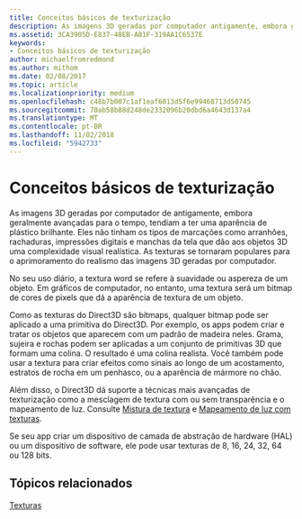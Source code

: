 ```yaml
---
title: Conceitos básicos de texturização
description: As imagens 3D geradas por computador antigamente, embora geralmente avançadas para o tempo, tendiam a ter uma aparência de plástico brilhante.
ms.assetid: 3CA3905D-E837-48EB-A81F-319AA1C6537E
keywords:
- Conceitos básicos de texturização
author: michaelfromredmond
ms.author: mithom
ms.date: 02/08/2017
ms.topic: article
ms.localizationpriority: medium
ms.openlocfilehash: c48b7b007c1af1eaf6013d5f6e99468713d50745
ms.sourcegitcommit: 70ab58b88d248de2332096b20dbd6a4643d137a4
ms.translationtype: MT
ms.contentlocale: pt-BR
ms.lasthandoff: 11/02/2018
ms.locfileid: "5942733"
---
```

# <a name="basic-texturing-concepts"></a>Conceitos básicos de texturização


As imagens 3D geradas por computador de antigamente, embora geralmente avançadas para o tempo, tendiam a ter uma aparência de plástico brilhante. Eles não tinham os tipos de marcações como arranhões, rachaduras, impressões digitais e manchas da tela que dão aos objetos 3D uma complexidade visual realística. As texturas se tornaram populares para o aprimoramento do realismo das imagens 3D geradas por computador.

No seu uso diário, a textura word se refere à suavidade ou aspereza de um objeto. Em gráficos de computador, no entanto, uma textura será um bitmap de cores de pixels que dá a aparência de textura de um objeto.

Como as texturas do Direct3D são bitmaps, qualquer bitmap pode ser aplicado a uma primitiva do Direct3D. Por exemplo, os apps podem criar e tratar os objetos que aparecem com um padrão de madeira neles. Grama, sujeira e rochas podem ser aplicadas a um conjunto de primitivas 3D que formam uma colina. O resultado é uma colina realista. Você também pode usar a textura para criar efeitos como sinais ao longo de um acostamento, estratos de rocha em um penhasco, ou a aparência de mármore no chão.

Além disso, o Direct3D dá suporte a técnicas mais avançadas de texturização como a mesclagem de textura com ou sem transparência e o mapeamento de luz. Consulte [Mistura de textura](texture-blending.md) e [Mapeamento de luz com texturas](light-mapping-with-textures.md).

Se seu app criar um dispositivo de camada de abstração de hardware (HAL) ou um dispositivo de software, ele pode usar texturas de 8, 16, 24, 32, 64 ou 128 bits.

## <a name="span-idrelated-topicsspanrelated-topics"></a><span id="related-topics"></span>Tópicos relacionados


[Texturas](textures.md)

 

 




